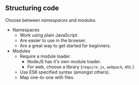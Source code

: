 ## Structuring code

Choose between *namespaces* and *modules*.

- Namespaces <!-- .element class="fragment" data-fragment-index="0" -->
    - Work using plain JavaScript.
    - Are easier to use in the browser.
    - Are a great way to get started for beginners.
- Modules <!-- .element class="fragment" data-fragment-index="1" -->
    - Require a module loader.
        - NodeJS has it's own module loader.
        - For web, choose a library (`require.js`, `webpack`, etc.)
    - Use ES6 specified syntax (amongst others).
    - Map one-to-one with files. 